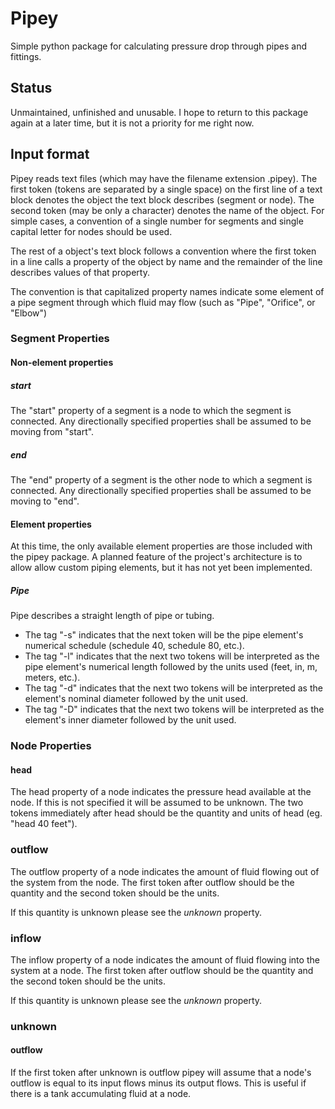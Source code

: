 <!---

Copyright 2016 Adam Beckmeyer

This file is part of Pipey.

Pipey is free software: you can redistribute it and/or modify it under
the terms of the GNU General Public License as published by the Free
Software Foundation, either version 3 of the License, or (at your
option) any later version.

Pipey is distributed in the hope that it will be useful, but WITHOUT ANY
WARRANTY; without even the implied warranty of MERCHANTABILITY or
FITNESS FOR A PARTICULAR PURPOSE.  See the GNU General Public License
for more details.

You should have received a copy of the GNU General Public License along
with Pipey.  If not, see <http://www.gnu.org/licenses/>.  

--> 

# Pipey

Simple python package for calculating pressure drop through pipes and
fittings.

## Status

Unmaintained, unfinished and unusable. I hope to return to this package again at
a later time, but it is not a priority for me right now.

## Input format

Pipey reads text files (which may have the filename extension .pipey).
The first token (tokens are separated by a single space) on the first
line of a text block denotes the object the text block describes
(segment or node). The second token (may be only a character) denotes
the name of the object. For simple cases, a convention of a single
number for segments and single capital letter for nodes should be
used.

The rest of a object's text block follows a convention where the first
token in a line calls a property of the object by name and the
remainder of the line describes values of that property.

The convention is that capitalized property names indicate some
element of a pipe segment through which fluid may flow (such as
"Pipe", "Orifice", or "Elbow")

### Segment Properties

#### Non-element properties

##### start

The "start" property of a segment is a node to which the segment is
connected. Any directionally specified properties shall be assumed to
be moving from "start".

##### end

The "end" property of a segment is the other node to which a segment
is connected. Any directionally specified properties shall be assumed
to be moving to "end".

#### Element properties

At this time, the only available element properties are those included
with the pipey package. A planned feature of the project's
architecture is to allow allow custom piping elements, but it has not
yet been implemented.

##### Pipe

Pipe describes a straight length of pipe or tubing. 

* The tag "-s" indicates that the next token will be the pipe
	element's numerical schedule (schedule 40, schedule 80, etc.).
* The tag "-l" indicates that the next two tokens will be interpreted
	as the pipe element's numerical length followed by the units used
	(feet, in, m, meters, etc.).
* The tag "-d" indicates that the next two tokens will be interpreted
	as the element's nominal diameter followed by the unit used.
* The tag "-D" indicates that the next two tokens will be interpreted
	as the element's inner diameter followed by the unit used.
	
### Node Properties

#### head

The head property of a node indicates the pressure head available at
the node. If this is not specified it will be assumed to be unknown.
The two tokens immediately after head should be the quantity and units
of head (eg. "head 40 feet").

### outflow

The outflow property of a node indicates the amount of fluid flowing
out of the system from the node. The first token after outflow should
be the quantity and the second token should be the units.

If this quantity is unknown please see the _unknown_ property.

### inflow

The inflow property of a node indicates the amount of fluid flowing
into the system at a node. The first token after outflow should be the
quantity and the second token should be the units.

If this quantity is unknown please see the _unknown_ property.

### unknown

#### outflow

If the first token after unknown is outflow pipey will assume that a
node's outflow is equal to its input flows minus its output flows.
This is useful if there is a tank accumulating fluid at a node.
